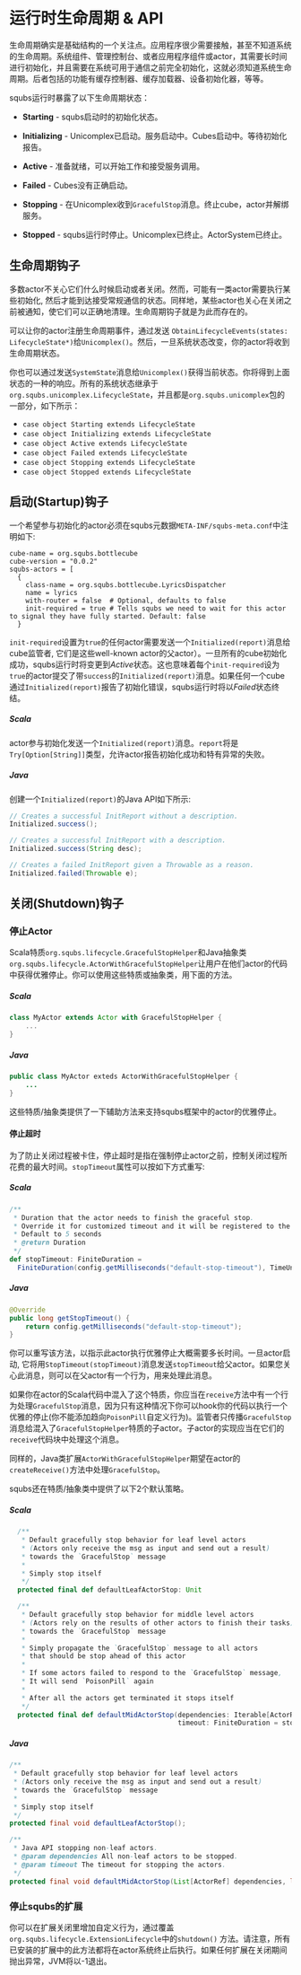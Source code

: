 # 运行时生命周期 & API

生命周期确实是基础结构的一个关注点。应用程序很少需要接触，甚至不知道系统的生命周期。系统组件、管理控制台、或者应用程序组件或actor，其需要长时间进行初始化，并且需要在系统可用于通信之前完全初始化，这就必须知道系统生命周期。后者包括的功能有缓存控制器、缓存加载器、设备初始化器，等等。

squbs运行时暴露了以下生命周期状态：

* **Starting** - squbs启动时的初始化状态。

* **Initializing** - Unicomplex已启动。服务启动中。Cubes启动中。等待初始化报告。

* **Active** - 准备就绪，可以开始工作和接受服务调用。

* **Failed** - Cubes没有正确启动。

* **Stopping** - 在Unicomplex收到`GracefulStop`消息。终止cube，actor并解绑服务。

* **Stopped** - squbs运行时停止。Unicomplex已终止。ActorSystem已终止。

## 生命周期钩子

多数actor不关心它们什么时候启动或者关闭。然而，可能有一类actor需要执行某些初始化, 然后才能到达接受常规通信的状态。同样地，某些actor也关心在关闭之前被通知，使它们可以正确地清理。生命周期钩子就是为此而存在的。 

可以让你的actor注册生命周期事件，通过发送 `ObtainLifecycleEvents(states: LifecycleState*)`给`Unicomplex()`。然后，一旦系统状态改变，你的actor将收到生命周期状态。

你也可以通过发送`SystemState`消息给`Unicomplex()`获得当前状态。你将得到上面状态的一种的响应。所有的系统状态继承于`org.squbs.unicomplex.LifecycleState`，并且都是`org.squbs.unicomplex`包的一部分，如下所示：

* `case object Starting extends LifecycleState`
* `case object Initializing extends LifecycleState`
* `case object Active extends LifecycleState`
* `case object Failed extends LifecycleState`
* `case object Stopping extends LifecycleState`
* `case object Stopped extends LifecycleState`
 

## 启动(Startup)钩子

一个希望参与初始化的actor必须在squbs元数据`META-INF/squbs-meta.conf`中注明如下:

```
cube-name = org.squbs.bottlecube
cube-version = "0.0.2"
squbs-actors = [
  {
    class-name = org.squbs.bottlecube.LyricsDispatcher
    name = lyrics
    with-router = false  # Optional, defaults to false
    init-required = true # Tells squbs we need to wait for this actor to signal they have fully started. Default: false
  }
```

`init-required`设置为`true`的任何actor需要发送一个`Initialized(report)`消息给cube监管者, 它们是这些well-known actor的父actor）。一旦所有的cube初始化成功，squbs运行时将变更到*Active*状态。这也意味着每个`init-required`设为`true`的actor提交了带`success`的`Initialized(report)`消息。如果任何一个cube通过`Initialized(report)`报告了初始化错误，squbs运行时将以*Failed*状态终结。

##### Scala

actor参与初始化发送一个`Initialized(report)`消息。`report`将是`Try[Option[String]]`类型，允许actor报告初始化成功和特有异常的失败。

##### Java

创建一个`Initialized(report)`的Java API如下所示:

```java
// Creates a successful InitReport without a description.
Initialized.success();

// Creates a successful InitReport with a description.
Initialized.success(String desc);

// Creates a failed InitReport given a Throwable as a reason.
Initialized.failed(Throwable e);
```

## 关闭(Shutdown)钩子

### 停止Actor

Scala特质`org.squbs.lifecycle.GracefulStopHelper`和Java抽象类`org.squbs.lifecycle.ActorWithGracefulStopHelper`让用户在他们actor的代码中获得优雅停止。你可以使用这些特质或抽象类，用下面的方法。

##### Scala

```scala
class MyActor extends Actor with GracefulStopHelper {
    ...
}
```

##### Java

```java
public class MyActor exteds ActorWithGracefulStopHelper {
    ...
}
```

这些特质/抽象类提供了一下辅助方法来支持squbs框架中的actor的优雅停止。

#### 停止超时

为了防止关闭过程被卡住，停止超时是指在强制停止actor之前，控制关闭过程所花费的最大时间。`stopTimeout`属性可以按如下方式重写:

##### Scala

```scala
/**
 * Duration that the actor needs to finish the graceful stop.
 * Override it for customized timeout and it will be registered to the reaper
 * Default to 5 seconds
 * @return Duration
 */
def stopTimeout: FiniteDuration =
  FiniteDuration(config.getMilliseconds("default-stop-timeout"), TimeUnit.MILLISECONDS)
```

##### Java

```java
@Override
public long getStopTimeout() {
    return config.getMilliseconds("default-stop-timeout");
}
```

你可以重写该方法，以指示此actor执行优雅停止大概需要多长时间。一旦actor启动, 它将用`StopTimeout(stopTimeout)`消息发送`stopTimeout`给父actor。如果您关心此消息，则可以在父actor有一个行为，用来处理此消息。

如果你在actor的Scala代码中混入了这个特质，你应当在`receive`方法中有一个行为处理`GracefulStop`消息，因为只有这种情况下你可以hook你的代码以执行一个优雅的停止(你不能添加趋向`PoisonPill`自定义行为)。监管者只传播`GracefulStop`消息给混入了`GracefulStopHelper`特质的子actor。子actor的实现应当在它们的`receive`代码块中处理这个消息。

同样的，Java类扩展`ActorWithGracefulStopHelper`期望在actor的`createReceive()`方法中处理`GracefulStop`。

squbs还在特质/抽象类中提供了以下2个默认策略。

##### Scala

```scala
  /**
   * Default gracefully stop behavior for leaf level actors
   * (Actors only receive the msg as input and send out a result)
   * towards the `GracefulStop` message
   *
   * Simply stop itself
   */
  protected final def defaultLeafActorStop: Unit
```

```scala
  /**
   * Default gracefully stop behavior for middle level actors
   * (Actors rely on the results of other actors to finish their tasks)
   * towards the `GracefulStop` message
   *
   * Simply propagate the `GracefulStop` message to all actors
   * that should be stop ahead of this actor
   *
   * If some actors failed to respond to the `GracefulStop` message,
   * It will send `PoisonPill` again
   *
   * After all the actors get terminated it stops itself
   */
  protected final def defaultMidActorStop(dependencies: Iterable[ActorRef],
                                          timeout: FiniteDuration = stopTimeout / 2): Unit
```

##### Java

```java
/**
 * Default gracefully stop behavior for leaf level actors
 * (Actors only receive the msg as input and send out a result)
 * towards the `GracefulStop` message
 *
 * Simply stop itself
 */
protected final void defaultLeafActorStop();
```

```java
/**
 * Java API stopping non-leaf actors.
 * @param dependencies All non-leaf actors to be stopped.
 * @param timeout The timeout for stopping the actors.
 */
protected final void defaultMidActorStop(List[ActorRef] dependencies, long timeout, TimeUnit unit);
```

### 停止squbs的扩展

你可以在扩展关闭里增加自定义行为，通过覆盖`org.squbs.lifecycle.ExtensionLifecycle`中的`shutdown()` 方法。请注意，所有已安装的扩展中的此方法都将在actor系统终止后执行。如果任何扩展在关闭期间抛出异常，JVM将以-1退出。
